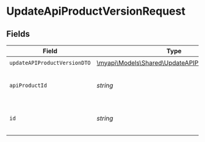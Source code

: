 # UpdateApiProductVersionRequest


## Fields

| Field                                                                                                | Type                                                                                                 | Required                                                                                             | Description                                                                                          | Example                                                                                              |
| ---------------------------------------------------------------------------------------------------- | ---------------------------------------------------------------------------------------------------- | ---------------------------------------------------------------------------------------------------- | ---------------------------------------------------------------------------------------------------- | ---------------------------------------------------------------------------------------------------- |
| `updateAPIProductVersionDTO`                                                                         | [\myapi\Models\Shared\UpdateAPIProductVersionDTO](../../models/shared/UpdateAPIProductVersionDTO.md) | :heavy_check_mark:                                                                                   | N/A                                                                                                  |                                                                                                      |
| `apiProductId`                                                                                       | *string*                                                                                             | :heavy_check_mark:                                                                                   | The API product identifier                                                                           | d32d905a-ed33-46a3-a093-d8f536af9a8a                                                                 |
| `id`                                                                                                 | *string*                                                                                             | :heavy_check_mark:                                                                                   | The API product version identifier                                                                   | 9f5061ce-78f6-4452-9108-ad7c02821fd5                                                                 |